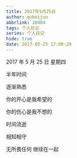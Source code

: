 ```yaml
---
title: 2017年5月25日
author: qubeijun
abbrlink: 20404
tags: 个人日记
series: 个人日记
hide: true
date: 2017-05-25 17:00:29
---
```


2017 年 5 月 25 日 星期四

半年时间

逐渐熟悉

你的开心是我希望的

你的伤心是我不想的

时间流逝

相知相守

无所畏任何
继续在一起
